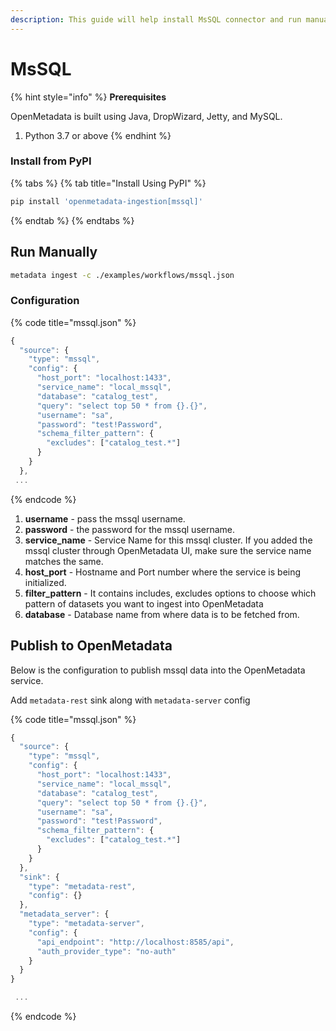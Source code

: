 ```yaml
---
description: This guide will help install MsSQL connector and run manually
---
```


# MsSQL

{% hint style="info" %}
**Prerequisites**

OpenMetadata is built using Java, DropWizard, Jetty, and MySQL.

1. Python 3.7 or above
{% endhint %}

### Install from PyPI

{% tabs %}
{% tab title="Install Using PyPI" %}
```bash
pip install 'openmetadata-ingestion[mssql]'
```
{% endtab %}
{% endtabs %}

## Run Manually

```bash
metadata ingest -c ./examples/workflows/mssql.json
```

### Configuration

{% code title="mssql.json" %}
```javascript
{
  "source": {
    "type": "mssql",
    "config": {
      "host_port": "localhost:1433",
      "service_name": "local_mssql",
      "database": "catalog_test",
      "query": "select top 50 * from {}.{}",
      "username": "sa",
      "password": "test!Password",
      "schema_filter_pattern": {
        "excludes": ["catalog_test.*"]
      }
    }
  },
 ...
```
{% endcode %}

1. **username** - pass the mssql username.
2. **password** - the password for the mssql username.
3. **service\_name** - Service Name for this mssql cluster. If you added the mssql cluster through OpenMetadata UI, make sure the service name matches the same.
4. **host\_port** - Hostname and Port number where the service is being initialized.
5. **filter\_pattern** - It contains includes, excludes options to choose which pattern of datasets you want to ingest into OpenMetadata
6. **database** - Database name from where data is to be fetched from.

## Publish to OpenMetadata

Below is the configuration to publish mssql data into the OpenMetadata service.

Add `metadata-rest` sink along with `metadata-server` config

{% code title="mssql.json" %}
```javascript
{
  "source": {
    "type": "mssql",
    "config": {
      "host_port": "localhost:1433",
      "service_name": "local_mssql",
      "database": "catalog_test",
      "query": "select top 50 * from {}.{}",
      "username": "sa",
      "password": "test!Password",
      "schema_filter_pattern": {
        "excludes": ["catalog_test.*"]
      }
    }
  },
  "sink": {
    "type": "metadata-rest",
    "config": {}
  },
  "metadata_server": {
    "type": "metadata-server",
    "config": {
      "api_endpoint": "http://localhost:8585/api",
      "auth_provider_type": "no-auth"
    }
  }
}

 ...
```
{% endcode %}
